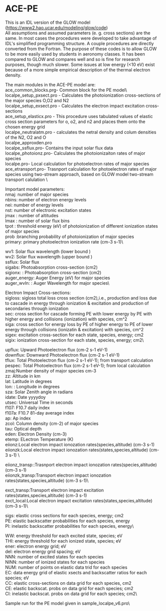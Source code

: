 # ACE-PE
This is an IDL version of the GLOW model (https://www2.hao.ucar.edu/modeling/glow/code)\
All assumptions and assumed parameters (e. g. cross sections) are the same. In most cases the procedures were developed to take advantage of IDL's simplified programming structure. A couple procedures are directly converted from the Fortran. The purpose of these codes is to allow GLOW to be more easily used by students in aeronomy classes. It has been compared to GLOW and compares well and so is fine for research purposes, though much slower. Some issues at low energy (<10 eV) exist because of a more simple empirical description of the thermal electron density.

The main modules in the ACE-PE model are:\
ace_common_blocks.prg- Common block for the PE model\ 
localpe_setup_pxsect.pro - Calculates the photoionization cross-sections of the major species O,O2 and N2\
localpe_setup_exsect.pro - Calculates the electron impact excitation cross-sections \
ace_setup_elasticx.pro - This procedure uses tabulated values of elastic cross section parameters for o, o2, and n2 and places them onto the chosen energy grid\
localpe_neutralatm.pro - calculates the netral density and colum densities of the N2, O2 and O\
localpe_approxden.pro\
localpe_ssflux.pro- Contains the input solar flux data\
localpe_photoionz.pro- Calculates the photoionizaiton rates of major species\
localpe.pro- Local calculation for photoelectron rates of major species\
ace_etransport.pro- Trasnport calculation for photoelectron rates of major species using two-stream approach, based on GLOW model two-stream transport calulation \



Important model parameters:\
nmaj:  number of major species\
nbins: number of electron energy levels\
nei: number of energy levels\
nst: number of electronic excitation states\
jmax : number of altitudes\
lmax : number of solar flux bins\
tpot : threshold energy (eV) of photoionization of different ionization states of  major species\
prob :branching probability of photoionization of major species\
primary: primary photoelectron ionization rate (cm-3 s-1)\

wv1: Solar flux wavelength (lower bound )\
wv2:  Solar flux wavelength (upper bound )\
ssflux: Solar flux\
sigabs: Photoabsorption cross-section (cm2)\
sigionx: : Photoabsorption cross-section (cm2)\
auger_energy: Auger Energy (eV) for major species\
auger_wvln: : Auger Wavelength for major species\


Electron Impact Cross-sections:\
sigloss: sigloss total loss cross section (cm2),i.e., production and loss due to cascade in energy through ionization & excitation and production of secondaries 
through ionization \
sec: cross section for cascade forming PE with lower energy by PE with higher energy and collisions (ionization) with species, cm^2\
siga: cross section for energy loss by PE of higher energy to PE of lower energy through collisions (ionizatin & excitation) with species, cm^2\
sigex:  excitation cross-section for each state, species, energy; cm2\
sigix:  ionization cross-section for each state, species, energy; cm2\

upflux: Upward Photoelectron flux (cm-2 s-1 eV-1)\
downflux: Downward Photoelectron flux (cm-2 s-1 eV-1)\
tflux: Total Photoelectron flux (cm-2 s-1 eV-1); from transport calculation\
pespec: Total Photoelectron flux (cm-2 s-1 eV-1); from local calculation\
zmaj:Number density of major species cm-3\
zz: Altitude in km\
lat: Latitude in degrees\
lon: : Longitude in degrees\
sza: Solar Zenith angle in radians\
idate: Date yyyydoy\
utsec: Universal Time in seconds\
f107: F10.7 daily index\
f107a: F10.7 81-day average index\
ap: Ap index\
zcol: Column density (cm-2) of major species\
tau: Optical depth\
eden: Electron Density (cm-3)\
etemp: ELectron Temperature (K)\
eiionz:Local electron impact ionozation rates(species,altitude) (cm-3 s-1)\
eiionzk:Local electron impact ionozation rates(states,species,altitude) (cm-3 s-1) \

eiionz_transp::Trasnport electron impact ionozation rates(species,altitude) (cm-3 s-1)\
eiionzk_transp:Transport electron impact ionozation rates(states,species,altitude) (cm-3 s-1)\

exct_transp:Transport electron impact excitation rates(states,species,altitude) (cm-3 s-1)\
exct_local:Local electron impact excitation rates(states,species,altitude) (cm-3 s-1)\

sigs:  elastic cross sections for each species, energy; cm2\
PE:     elastic backscatter probabilities for each species, energy\
PI:     inelastic backscatter probabilities for each species, energy\

WW:     energy threshold for each excited state, species; eV\
THI:    energy threshold for each ionized state, species; eV\
ener:   electron energy grid; eV\
del:    electron  energy grid spacing; eV\
NNN:    number of excited states for each species\
NINN:   number of ionized states for each species\
NUM:    number of points on elastic data trid for each species\
EC:     data energy grid of elastic xsects and backscatter ratios  for each species; eV\
CC:     elastic cross-sections on data grid for each species, cm2\
CE:     elastic backscat. probs on data grid for each species; cm2\
CI:     inelastic backscat. probs on data grid for each species; cm2\

Sample run for the PE model given in sample_localpe_v6.pro\
